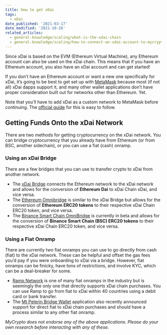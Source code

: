 ```yaml
---
title: How to get xDai
tags:
  - xDai
date_published: '2021-03-17'
date_modified: '2021-10-26'
related_articles:
  - general-knowledge/scaling/what-is-the-xdai-chain
  - general-knowledge/scaling/how-to-connect-an-xdai-account-to-mycrypto
---
```


Since xDai is based on the EVM (Ethereum Virtual Machine), any Ethereum account can also be used on the xDai chain. This means that if you have an Ethereum account, you also have an xDai account and can get started!

If you don’t have an Ethereum account or want a new one specifically for xDai, it’s going to be best to get set up with [MetaMask](/how-to/migrating/moving-from-mycrypto-to-metamask) because most (if not all) xDai dapps support it, and many other wallet applications don’t have proper consideration built out for networks other than Ethereum. Yet.

Note that you’ll have to add xDai as a custom network to MetaMask before continuing. The [official guide](https://www.xdaichain.com/for-users/wallets/metamask/metamask-setup) for this is easy to follow.

## Getting Funds Onto the xDai Network

There are two methods for getting cryptocurrency on the xDai network. You can bridge cryptocurrency that you already have from Ethereum (or from BSC, another sidechain), or you can use a fiat (cash) onramp.

### Using an xDai Bridge

There are a few bridges that you can use to transfer crypto to xDai from another network.

- The [xDai Bridge](https://bridge.xdaichain.com/) connects the Ethereum network to the xDai network and allows for the conversion of **Ethereum Dai** to xDai Chain xDai, and vice versa.
- The [Ethereum Omnibridge](https://www.xdaichain.com/for-users/bridges/omnibridge) is similar to the xDai Bridge but allows for the conversion of **Ethereum ERC20 tokens** to their respective xDai Chain ERC20 token, and vice versa.
- The [Binance Smart Chain OmniBridge](https://www.xdaichain.com/for-users/bridges/binance-smart-chain-omnibridge) is currently in beta and allows for the conversion of **Binance Smart Chain (BSC) ERC20 tokens** to their respective xDai Chain ERC20 token, and vice versa.

### Using a Fiat Onramp

There are currently two fiat onramps you can use to go directly from cash (fiat) to the xDai network. These can be helpful and offset the gas fees you’d pay if you were onboarding to xDai via a bridge. However, fiat onramps can be finicky, have tons of restrictions, and involve KYC, which can be a deal-breaker for some.

- [Ramp Network](https://ramp.network/buy/?swapAsset=XDAI) is one of many fiat onramps in the industry but is seemingly the only one that directly supports xDai chain purchases. You can use Ramp to go from fiat to xDai within 40 countries using a debit card or bank transfer.
- The [Mt Pelerin Bridge Wallet](https://www.xdaichain.com/for-users/wallets/mt-pelerin) application also recently announced support for direct fiat to xDai chain purchases and should have a process similar to any other fiat onramp.

_MyCrypto does not endorse any of the above applications. Please do your own research before interacting with any of these._
